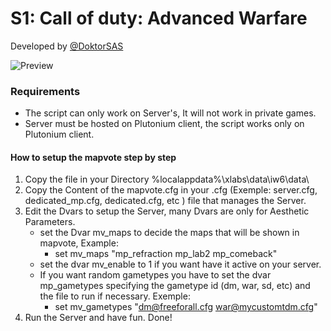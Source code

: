 
# S1: Call of duty: Advanced Warfare
Developed by [@DoktorSAS](https://twitter.com/DoktorSAS)

![Preview](https://pbs.twimg.com/media/FnJ-7rvWYAIGwXa?format=jpg&name=large)

### Requirements

- The script can only work on Server's, It will not work in private games.
- Server must be hosted on Plutonium client, the script works only on Plutonium client.

#### How to setup the mapvote step by step 

 1) Copy the file in your Directory %localappdata%\xlabs\data\iw6\data\
 3) Copy the Content of the mapvote.cfg in your .cfg (Exemple: server.cfg, dedicated_mp.cfg, dedicated.cfg, etc ) file that manages the Server.
 4) Edit the Dvars to setup the Server, many Dvars are only for Aesthetic Parameters.
    - set the Dvar mv_maps to decide the maps that will be shown in mapvote, Example:
        - set mv_maps "mp_refraction mp_lab2 mp_comeback"
    - set the dvar mv_enable to 1 if you want have it active on your server.
    - If you want random gametypes you have to set the dvar mp_gametypes specifying the gametype id (dm, war, sd, etc) and the file to run if necessary. Exemple:
        - set mv_gametypes "dm@freeforall.cfg war@mycustomtdm.cfg"
 5) Run the Server and have fun. Done!
